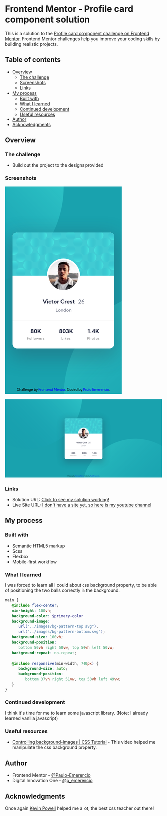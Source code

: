 # Frontend Mentor - Profile card component solution

This is a solution to the [Profile card component challenge on Frontend Mentor](https://www.frontendmentor.io/challenges/profile-card-component-cfArpWshJ). Frontend Mentor challenges help you improve your coding skills by building realistic projects. 

## Table of contents

- [Overview](#overview)
  - [The challenge](#the-challenge)
  - [Screenshots](#screenshot)
  - [Links](#links)
- [My process](#my-process)
  - [Built with](#built-with)
  - [What I learned](#what-i-learned)
  - [Continued development](#continued-development)
  - [Useful resources](#useful-resources)
- [Author](#author)
- [Acknowledgments](#acknowledgments)

## Overview

### The challenge

- Build out the project to the designs provided

### Screenshots

![mobile screenshot preview of my solution](./screenshots/mobile.png)

![desktop screenshot preview of my solution](./screenshots/desktop.png)

### Links

- Solution URL: [Click to see my solution working!](https://paulo-emerencio.github.io/profile-card-component/)
- Live Site URL: [I don't have a site yet, so here is my youtube channel](https://www.youtube.com/c/RockcomLegendas)

## My process

### Built with

- Semantic HTML5 markup
- Scss
- Flexbox
- Mobile-first workflow

### What I learned

I was forced to learn all I could about css background property, to be able of positioning the two balls correctly in the background.

```scss
main {
   @include flex-center;
   min-height: 100vh;
   background-color: $primary-color;
   background-image:
      url("../images/bg-pattern-top.svg"),
      url("../images/bg-pattern-bottom.svg");
   background-size: 100vh;
   background-position:
      bottom 50vh right 50vw, top 50vh left 50vw;
   background-repeat: no-repeat;

   @include responsive(min-width, 740px) {
      background-size: auto;
      background-position:
         bottom 37vh right 51vw, top 50vh left 49vw;
   }
}
```
### Continued development

I think it's time for me to learn some javascript library. (Note: I already learned vanilla javascript)

### Useful resources

- [Controlling background-images | CSS Tutorial](https://www.youtube.com/watch?v=3T_Jy1CqH9k) - This video helped me manipulate the css background property.

## Author

- Frontend Mentor - [@Paulo-Emerencio](https://www.frontendmentor.io/profile/Paulo-Emerencio)
- Digital Innovation One - [@p_emerencio](https://web.digitalinnovation.one/users/p_emerencio?tab=achievements)

## Acknowledgments

Once again [Kevin Powell](https://www.youtube.com/kepowob) helped me a lot, the best css teacher out there!
